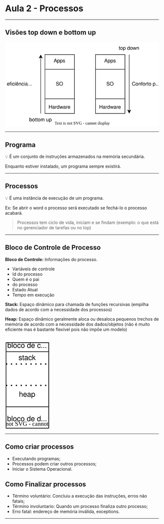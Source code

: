 # Aula 2 - Processos

---

## Visões top down e bottom up

![Diagrama sem nome.drawio.svg](Aula%202%20-%20Processos%2005e9dce1e3f9490887cc21424a5c4554/Diagrama_sem_nome.drawio.svg)

---

## Programa

<aside>
💡 É um conjunto de instruções armazenados na memória secundária.

</aside>

Enquanto estiver instalado, um programa sempre existirá.

---

## Processos

<aside>
💡 É uma instância de execução de um programa.

</aside>

Ex: Se abrir o word o processo será executado se fechá-lo o processo acabará.

> Processos tem ciclo de vida, iniciam e se findam (exemplo: o que está no gerenciador de tarefas ou no top)
> 

---

## Bloco de Controle de Processo

**************************************Bloco de Controle:************************************** Informações do processo.

- Variáveis de controle
- Id do processo
- Quem é o pai
- do processo
- Estado Atual
- Tempo em execução

**************Stack:************** Espaço dinâmico para chamada de funções recursivas (empilha dados de acordo com a necessidade dos processos)

**************Heap:************** Espaço dinâmico geralmente aloca ou desaloca pequenos trechos de memória de acordo com a necessidade dos dados/objetos (não é muito eficiente mas é bastante flexível pois não impõe um modelo)

![Diagrama sem nome.drawio (1).svg](Aula%202%20-%20Processos%2005e9dce1e3f9490887cc21424a5c4554/Diagrama_sem_nome.drawio_(1).svg)

---

## Como criar processos

- Executando programas;
- Processos podem criar outros processos;
- Iniciar o Sistema Operacional.

## Como Finalizar processos

- Término voluntário: Concluiu a execução das instruções, erros não fatais;
- Término involuntario: Quando um processo finaliza outro processo;
- Erro fatal: endereço de memória inválida, exceptions.

---